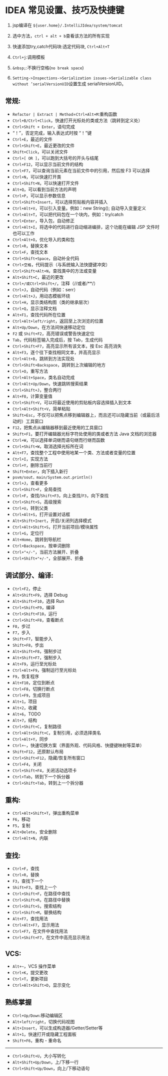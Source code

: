 # IDEA 常见设置、技巧及快捷键

1. jsp编译在 `${user.home}/.IntelliJIdea/system/tomcat`

4. 选中方法，`ctrl + alt + b`查看该方法的所有实现

6. 快速添加try,catch代码块:选定代码块, `Ctrl+Alt+T`

7. `Ctrl+j`:调用模板

8. `&nbsp;`:不换行空格(`no break space`)

9. `Setting->Inspections->Serialization issues->Serializable class without ’serialVersionUID`设置生成 serialVersionUID。


## 常规:

- `Refactor | Extract | Method`=`Ctrl+Alt+M`:重构函数
- `Ctrl+B/Ctrl+Click`，快速打开光标处的类或方法（跳转到定义处）
- `Ctrl+Shift + Enter`，语句完成
- “！”，否定完成，输入表达式时按 “！”键
- `Ctrl+E`，最近的文件
- `Ctrl+Shift+E`，最近更改的文件
- `Shift+Click`，可以关闭文件
- `Ctrl+[ OR ]`，可以跑到大括号的开头与结尾
- `Ctrl+F12`，可以显示当前文件的结构
- `Ctrl+F7`，可以查询当前元素在当前文件中的引用，然后按 F3 可以选择
- `Ctrl+N`，可以快速打开类
- `Ctrl+Shift+N`，可以快速打开文件
- `Alt+Q`，可以看到当前方法的声明
- `Ctrl+P`，可以显示参数信息
- `Ctrl+Shift+Insert`，可以选择剪贴板内容并插入
- `Ctrl+Alt+V`，可以引入变量。例如：new String();  自动导入变量定义
- `Ctrl+Alt+T`，可以把代码包在一个块内，例如：try/catch
- `Ctrl+Enter`，导入包，自动修正
- `Ctrl+Alt+I`，将选中的代码进行自动缩进编排，这个功能在编辑 JSP 文件时也可以工作
- `Ctrl+Alt+O`，优化导入的类和包
- `Ctrl+R`，替换文本
- `Ctrl+F`，查找文本
- `Ctrl+Shift+Space`，自动补全代码
- `Ctrl+空格`，代码提示（与系统输入法快捷键冲突）
- `Ctrl+Shift+Alt+N`，查找类中的方法或变量
- `Alt+Shift+C`，最近的更改
- `Ctrl+/或Ctrl+Shift+/`，注释（//或者/**/）
- `Ctrl+J`，自动代码（例如：serr）
- `Ctrl+Alt+J`，用动态模板环绕
- `Ctrl+H`，显示类结构图（类的继承层次）
- `Ctrl+Q`，显示注释文档
- `Alt+F1`，查找代码所在位置
- `Ctrl+Alt+left/right`，返回至上次浏览的位置
- `Alt+Up/Down`，在方法间快速移动定位
- `F2` 或 `Shift+F2`，高亮错误或警告快速定位
- `Tab`，代码标签输入完成后，按 Tab，生成代码
- `Ctrl+Shift+F7`，高亮显示所有该文本，按 Esc 高亮消失
- `Alt+F3`，逐个往下查找相同文本，并高亮显示
- `Ctrl+Alt+B`，跳转到方法实现处
- `Ctrl+Shift+Backspace`，跳转到上次编辑的地方
- `Ctrl+O`，重写方法
- `Ctrl+Alt+Space`，类名自动完成
- `Ctrl+Alt+Up/Down`，快速跳转搜索结果
- `Ctrl+Shift+J`，整合两行
- `Alt+F8`，计算变量值
- `Ctrl+Shift+V`，可以将最近使用的剪贴板内容选择插入到文本
- `Ctrl+Alt+Shift+V`，简单粘贴
- `Shift+Esc`，不仅可以把焦点移到编辑器上，而且还可以隐藏当前（或最后活动的）工具窗口
- `F12`，把焦点从编辑器移到最近使用的工具窗口
- `Shift+F1`，要打开编辑器光标字符处使用的类或者方法 Java 文档的浏览器
- `Ctrl+W`，可以选择单词继而语句继而行继而函数
- `Ctrl+Shift+W`，取消选择光标所在词
- `Alt+F7`，查找整个工程中使用地某一个类、方法或者变量的位置
- `Ctrl+I`，实现方法
- `Ctrl+Y`，删除当前行
- `Shift+Enter`，向下插入新行
- `psvm/sout，main/System.out.println()` 
- `Ctrl+J`，查看更多
- `Ctrl+Shift+F`，全局查找
- `Ctrl+F`，查找/`Shift+F3`，向上查找/`F3`，向下查找
- `Ctrl+Shift+S`，高级搜索
- `Ctrl+U`，转到父类
- `Ctrl+Alt+S`，打开设置对话框
- `Alt+Shift+Inert`，开启/关闭列选择模式
- `Ctrl+Alt+Shift+S`，打开当前项目/模块属性
- `Ctrl+G`，定位行
- `Alt+Home`，跳转到导航栏
- `Ctrl+Backspace`，按单词删除
- `Ctrl+"+/-"`，当前方法展开、折叠
- `Ctrl+Shift+"+/-"`，全部展开、折叠

## 调试部分、编译:
- `Ctrl+F2`，停止
- `Alt+Shift+F9`，选择 Debug
- `Alt+Shift+F10`，选择 Run
- `Ctrl+Shift+F9`，编译
- `Ctrl+Shift+F10`，运行
- `Ctrl+Shift+F8`，查看断点
- `F8`，步过
- `F7`，步入
- `Shift+F7`，智能步入
- `Shift+F8`，步出
- `Alt+Shift+F8`，强制步过
- `Alt+Shift+F7`，强制步入
- `Alt+F9`，运行至光标处
- `Ctrl+Alt+F9`，强制运行至光标处
- `F9`，恢复程序
- `Alt+F10`，定位到断点
- `Ctrl+F8`，切换行断点
- `Ctrl+F9`，生成项目
- `Alt+1`，项目
- `Alt+2`，收藏
- `Alt+6`，TODO
- `Alt+7`，结构
- `Ctrl+Shift+C`，复制路径
- `Ctrl+Alt+Shift+C`，复制引用，必须选择类名
- `Ctrl+Alt+Y`，同步
- `Ctrl+~`，快速切换方案（界面外观、代码风格、快捷键映射等菜单）
- `Shift+F12`，还原默认布局
- `Ctrl+Shift+F12`，隐藏/恢复所有窗口
- `Ctrl+F4`，关闭
- `Ctrl+Shift+F4`，关闭活动选项卡
- `Ctrl+Tab`，转到下一个拆分器
- `Ctrl+Shift+Tab`，转到上一个拆分器

## 重构:
- `Ctrl+Alt+Shift+T`，弹出重构菜单
- `F6`，移动
- `F5`，复制
- `Alt+Delete`，安全删除
- `Ctrl+Alt+N`，内联

## 查找:
- `Ctrl+F`，查找
- `Ctrl+R`，替换
- `F3`，查找下一个
- `Shift+F3`，查找上一个
- `Ctrl+Shift+F`，在路径中查找
- `Ctrl+Shift+R`，在路径中替换
- `Ctrl+Shift+S`，搜索结构
- `Ctrl+Shift+M`，替换结构
- `Alt+F7`，查找用法
- `Ctrl+Alt+F7`，显示用法
- `Ctrl+F7`，在文件中查找用法
- `Ctrl+Shift+F7`，在文件中高亮显示用法

## VCS:
- `Alt+~`，VCS 操作菜单
- `Ctrl+K`，提交更改
- `Ctrl+T`，更新项目
- `Ctrl+Alt+Shift+D`，显示变化


## 熟练掌握

- `Ctrl+Up/Down`:移动编辑区
- `Alt+left/right`，切换代码视图
- `Alt+Insert`，可以生成构造器/Getter/Setter等
- `Alt+1`，快速打开或隐藏工程面板
- `Shift+F6`，重构 - 重命名

----

- `Ctrl+Shift+U`，大小写转化
- `Alt+Shift+Up/Down`，上/下移一行
- `Ctrl+Shift+Up/Down`，向上/下移动语句
